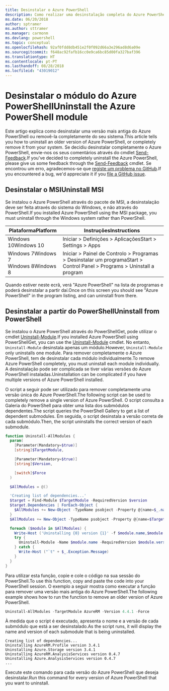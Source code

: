 ```yaml
---
title: Desinstalar o Azure PowerShell
description: Como realizar uma desinstalação completa do Azure PowerShell
ms.date: 06/20/2018
author: sptramer
ms.author: sttramer
ms.manager: carmonm
ms.devlang: powershell
ms.topic: conceptual
ms.openlocfilehash: 92af0fdd8db451e2f0f092d66a3e296ad8d6a09e
ms.sourcegitcommit: f648ac92fafb16cc0e9ca6bc85d00fa327baf396
ms.translationtype: HT
ms.contentlocale: pt-PT
ms.lasthandoff: 08/28/2018
ms.locfileid: "43019012"
---
```

# <a name="uninstall-the-azure-powershell-module"></a><span data-ttu-id="b75dd-103">Desinstalar o módulo do Azure PowerShell</span><span class="sxs-lookup"><span data-stu-id="b75dd-103">Uninstall the Azure PowerShell module</span></span>

<span data-ttu-id="b75dd-104">Este artigo explica como desinstalar uma versão mais antiga do Azure PowerShell ou removê-la completamente do seu sistema.</span><span class="sxs-lookup"><span data-stu-id="b75dd-104">This article tells you how to uninstall an older version of Azure PowerShell, or completely remove it from your system.</span></span> <span data-ttu-id="b75dd-105">Se decidiu desinstalar completamente o Azure PowerShell, envie-nos os seus comentários através do cmdlet [Send-Feedback](/powershell/module/azurerm.profile/send-feedback).</span><span class="sxs-lookup"><span data-stu-id="b75dd-105">If you've decided to completely uninstall the Azure PowerShell, please give us some feedback through the [Send-Feedback](/powershell/module/azurerm.profile/send-feedback) cmdlet.</span></span>
<span data-ttu-id="b75dd-106">Se encontrou um erro, agradecemos-se que [registe um problema no GitHub](https://github.com/azure/azure-powershell/issues).</span><span class="sxs-lookup"><span data-stu-id="b75dd-106">If you encountered a bug, we'd appreciate it if you [file a GitHub issue](https://github.com/azure/azure-powershell/issues).</span></span>

## <a name="uninstall-msi"></a><span data-ttu-id="b75dd-107">Desinstalar o MSI</span><span class="sxs-lookup"><span data-stu-id="b75dd-107">Uninstall MSI</span></span>

<span data-ttu-id="b75dd-108">Se instalou o Azure PowerShell através do pacote de MSI, a desinstalação deve ser feita através do sistema do Windows, e não através do PowerShell.</span><span class="sxs-lookup"><span data-stu-id="b75dd-108">If you installed Azure PowerShell using the MSI package, you must uninstall through the Windows system rather than PowerShell.</span></span>

| <span data-ttu-id="b75dd-109">Plataforma</span><span class="sxs-lookup"><span data-stu-id="b75dd-109">Platform</span></span> | <span data-ttu-id="b75dd-110">Instruções</span><span class="sxs-lookup"><span data-stu-id="b75dd-110">Instructions</span></span> |
|----------|--------------|
| <span data-ttu-id="b75dd-111">Windows 10</span><span class="sxs-lookup"><span data-stu-id="b75dd-111">Windows 10</span></span> | <span data-ttu-id="b75dd-112">Iniciar > Definições > Aplicações</span><span class="sxs-lookup"><span data-stu-id="b75dd-112">Start > Settings > Apps</span></span> |
| <span data-ttu-id="b75dd-113">Windows 7</span><span class="sxs-lookup"><span data-stu-id="b75dd-113">Windows 7</span></span> </br><span data-ttu-id="b75dd-114">Windows 8</span><span class="sxs-lookup"><span data-stu-id="b75dd-114">Windows 8</span></span> | <span data-ttu-id="b75dd-115">Iniciar > Painel de Controlo > Programas > Desinstalar um programa</span><span class="sxs-lookup"><span data-stu-id="b75dd-115">Start > Control Panel > Programs > Uninstall a program</span></span> |

<span data-ttu-id="b75dd-116">Quando estiver neste ecrã, verá "Azure PowerShell" na lista de programas e poderá desinstalar a partir daí.</span><span class="sxs-lookup"><span data-stu-id="b75dd-116">Once on this screen you should see "Azure PowerShell" in the program listing, and can uninstall from there.</span></span>

## <a name="uninstall-from-powershell"></a><span data-ttu-id="b75dd-117">Desinstalar a partir do PowerShell</span><span class="sxs-lookup"><span data-stu-id="b75dd-117">Uninstall from PowerShell</span></span>

<span data-ttu-id="b75dd-118">Se instalou o Azure PowerShell através do PowerShellGet, pode utilizar o cmdlet [Uninstall-Module](/powershell/module/powershellget/uninstall-module).</span><span class="sxs-lookup"><span data-stu-id="b75dd-118">If you installed Azure PowerShell using PowerShellGet, you can use the [Uninstall-Module](/powershell/module/powershellget/uninstall-module) cmdlet.</span></span> <span data-ttu-id="b75dd-119">No entanto, `Uninstall-Module` desinstala apenas um módulo.</span><span class="sxs-lookup"><span data-stu-id="b75dd-119">However, `Uninstall-Module` only uninstalls one module.</span></span> <span data-ttu-id="b75dd-120">Para remover completamente o Azure PowerShell, tem de desinstalar cada módulo individualmente.</span><span class="sxs-lookup"><span data-stu-id="b75dd-120">To remove Azure PowerShell completely, you must uninstall each module individually.</span></span> <span data-ttu-id="b75dd-121">A desinstalação pode ser complicada se tiver várias versões do Azure PowerShell instaladas.</span><span class="sxs-lookup"><span data-stu-id="b75dd-121">Uninstallation can be complicated if you have multiple versions of Azure PowerShell installed.</span></span>

<span data-ttu-id="b75dd-122">O script a seguir pode ser utilizado para remover completamente uma versão única do Azure PowerShell.</span><span class="sxs-lookup"><span data-stu-id="b75dd-122">The following script can be used to completely remove a single version of Azure PowerShell.</span></span> <span data-ttu-id="b75dd-123">O script consulta a Galeria do PowerShell para obter uma lista dos submódulos dependentes.</span><span class="sxs-lookup"><span data-stu-id="b75dd-123">The script queries the PowerShell Gallery to get a list of dependent submodules.</span></span> <span data-ttu-id="b75dd-124">Em seguida, o script desinstala a versão correta de cada submódulo.</span><span class="sxs-lookup"><span data-stu-id="b75dd-124">Then, the script uninstalls the correct version of each submodule.</span></span>

```powershell
function Uninstall-AllModules {
  param(
    [Parameter(Mandatory=$true)]
    [string]$TargetModule,

    [Parameter(Mandatory=$true)]
    [string]$Version,

    [switch]$Force
  )

  $AllModules = @()

  'Creating list of dependencies...'
  $target = Find-Module $TargetModule -RequiredVersion $version
  $target.Dependencies | ForEach-Object {
    $AllModules += New-Object -TypeName psobject -Property @{name=$_.name; version=$_.requiredversion}
  }
  $AllModules += New-Object -TypeName psobject -Property @{name=$TargetModule; version=$Version}

  foreach ($module in $AllModules) {
    Write-Host ('Uninstalling {0} version {1}' -f $module.name,$module.version)
    try {
      Uninstall-Module -Name $module.name -RequiredVersion $module.version -Force:$Force -ErrorAction Stop
    } catch {
      Write-Host ("`t" + $_.Exception.Message)
    }
  }
}
```

<span data-ttu-id="b75dd-125">Para utilizar esta função, copie e cole o código na sua sessão do PowerShell.</span><span class="sxs-lookup"><span data-stu-id="b75dd-125">To use this function, copy and paste the code into your PowerShell session.</span></span> <span data-ttu-id="b75dd-126">O exemplo a seguir mostra como executar a função para remover uma versão mais antiga do Azure PowerShell.</span><span class="sxs-lookup"><span data-stu-id="b75dd-126">The following example shows how to run the function to remove an older version of Azure PowerShell.</span></span>

```powershell
Uninstall-AllModules -TargetModule AzureRM -Version 4.4.1 -Force
```

<span data-ttu-id="b75dd-127">À medida que o script é executado, apresenta o nome e a versão de cada submódulo que está a ser desinstalado.</span><span class="sxs-lookup"><span data-stu-id="b75dd-127">As the script runs, it will display the name and version of each submodule that is being uninstalled.</span></span>

```output
Creating list of dependencies...
Uninstalling AzureRM.Profile version 3.4.1
Uninstalling Azure.Storage version 3.4.1
Uninstalling AzureRM.AnalysisServices version 0.4.7
Uninstalling Azure.AnalysisServices version 0.4.7
...
```

<span data-ttu-id="b75dd-128">Execute este comando para cada versão do Azure PowerShell que deseja desinstalar.</span><span class="sxs-lookup"><span data-stu-id="b75dd-128">Run this command for every version of Azure PowerShell that you want to uninstall.</span></span>
